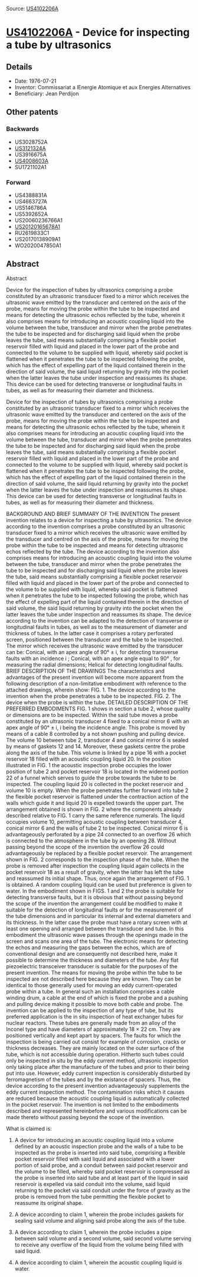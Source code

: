 Source: [US4102206A](https://patents.google.com/patent/US4102206A)

# [US4102206A](US4102206A.md) - Device for inspecting a tube by ultrasonics

## Details

* Date: 1976-07-21
* Inventor: Commissariat a lEnergie Atomique et aux Energies Alternatives
* Beneficiary: Jean Perdijon

## Other patents

### Backwards
 * US3028752A
 * [US3121324A](US3121324A.md)
 * US3916675A
 * [US4008603A](US4008603A.md)
 * SU1721102A1
### Forward
 * US4388831A
 * US4663727A
 * US5146786A
 * US5392652A
 * US20060236766A1
 * [US20120165678A1](US20120165678A1.md)
 * RU2619833C1
 * US20170138909A1
 * WO2020047850A1
## Abstract

Abstract

Device for the inspection of tubes by ultrasonics comprising a probe constituted by an ultrasonic transducer fixed to a mirror which receives the ultrasonic wave emitted by the transducer and centered on the axis of the probe, means for moving the probe within the tube to be inspected and means for detecting the ultrasonic echos reflected by the tube, wherein it also comprises means for introducing an acoustic coupling liquid into the volume between the tube, transducer and mirror when the probe penetrates the tube to be inspected and for discharging said liquid when the probe leaves the tube, said means substantially comprising a flexible pocket reservoir filled with liquid and placed in the lower part of the probe and connected to the volume to be supplied with liquid, whereby said pocket is flattened when it penetrates the tube to be inspected following the probe, which has the effect of expelling part of the liquid contained therein in the direction of said volume, the said liquid returning by gravity into the pocket when the latter leaves the tube under inspection and reassumes its shape.
This device can be used for detecting transverse or longitudinal faults in tubes, as well as for measuring their diameter and thickness.



Device for the inspection of tubes by ultrasonics comprising a probe constituted by an ultrasonic transducer fixed to a mirror which receives the ultrasonic wave emitted by the transducer and centered on the axis of the probe, means for moving the probe within the tube to be inspected and means for detecting the ultrasonic echos reflected by the tube, wherein it also comprises means for introducing an acoustic coupling liquid into the volume between the tube, transducer and mirror when the probe penetrates the tube to be inspected and for discharging said liquid when the probe leaves the tube, said means substantially comprising a flexible pocket reservoir filled with liquid and placed in the lower part of the probe and connected to the volume to be supplied with liquid, whereby said pocket is flattened when it penetrates the tube to be inspected following the probe, which has the effect of expelling part of the liquid contained therein in the direction of said volume, the said liquid returning by gravity into the pocket when the latter leaves the tube under inspection and reassumes its shape.
This device can be used for detecting transverse or longitudinal faults in tubes, as well as for measuring their diameter and thickness.

BACKGROUND AND BRIEF SUMMARY OF THE INVENTION
The present invention relates to a device for inspecting a tube by ultrasonics.
The device according to the invention comprises a probe constituted by an ultrasonic transducer fixed to a mirror which receives the ultrasonic wave emitted by the transducer and centred on the axis of the probe, means for moving the probe within the tube to be inspected and means for detecting ultrasonic echos reflected by the tube.
The device according to the invention also comprises means for introducing an acoustic coupling liquid into the volume between the tube, transducer and mirror when the probe penetrates the tube to be inspected and for discharging said liquid when the probe leaves the tube, said means substantially comprising a flexible pocket reservoir filled with liquid and placed in the lower part of the probe and connected to the volume to be supplied with liquid, whereby said pocket is flattened when it penetrates the tube to be inspected following the probe, which has the effect of expelling part of the liquid contained therein in the direction of said volume, the said liquid returning by gravity into the pocket when the latter leaves the tube under inspection and reassumes its shape.
The device according to the invention can be adapted to the detection of transverse or longitudinal faults in tubes, as well as to the measurement of diameter and thickness of tubes. In the latter case it comprises a rotary perforated screen, positioned between the transducer and the tube to be inspected. The mirror which receives the ultrasonic wave emitted by the transducer can be:
Conical, with an apex angle of 90° ± i, for detecting transverse faults with an incidence i ;
Conical, with an apex angle equal to 90° , for measuring the radial dimensions;
Helical for detecting longitudinal faults.
BRIEF DESCRIPTION OF THE DRAWINGS
The characteristics and advantages of the present invention will become more apparent from the following description of a non-limitative embodiment with reference to the attached drawings, wherein show:
FIG. 1. The device according to the invention when the probe penetrates a tube to be inspected.
FIG. 2. The device when the probe is within the tube.
DETAILED DESCRIPTION OF THE PREFERRED EMBODIMENTS
FIG. 1 shows in section a tube 2, whose quality or dimensions are to be inspected. Within the said tube moves a probe constituted by an ultrasonic transducer 4 fixed to a conical mirror 6 with an apex angle of 90° ± i, i being the incidence angle. This probe is moved by means of a cable 8 controlled by a not shown pushing and pulling device. The volume 10 between tube 2, transducer 4 and conical mirror 6 is sealed by means of gaskets 12 and 14. Moreover, these gaskets centre the probe along the axis of the tube. This volume is linked by a pipe 16 with a pocket reservoir 18 filled with an acoustic coupling liquid 20. In the position illustrated in FIG. 1 the acoustic inspection probe occupies the lower position of tube 2 and pocket reservoir 18 is located in the widened portion 22 of a funnel which serves to guide the probe towards the tube to be inspected. The coupling liquid 20 is collected in the pocket reservoir and volume 10 is empty.
When the probe penetrates further forward into tube 2 the flexible pocket reservoir is flattened under the contraction action of the walls which guide it and liquid 20 is expelled towards the upper part. The arrangement obtained is shown in FIG. 2 where the components already described relative to FIG. 1 carry the same reference numerals. The liquid occupies volume 10, permitting acoustic coupling between transducer 4, conical mirror 6 and the walls of tube 2 to be inspected.
Conical mirror 6 is advantageously perforated by a pipe 24 connected to an overflow 26 which is connected to the atmosphere in the tube by an opening 28. Without passing beyond the scope of the invention the overflow 26 could advantageously be replaced by a flexible pocket reservoir.
The arrangement shown in FIG. 2 corresponds to the inspection phase of the tube. When the probe is removed after inspection the coupling liquid again collects in the pocket reservoir 18 as a result of gravity, when the latter has left the tube and reassumed its initial shape. Thus, once again the arrangement of FIG. 1 is obtained.
A random coupling liquid can be used but preference is given to water.
In the embodiment shown in FIGS. 1 and 2 the probe is suitable for detecting transverse faults, but it is obvious that without passing beyond the scope of the invention the arrangement could be modified to make it suitable for the detection of longitudinal faults or for the measurement of the tube dimensions and in particular its internal and external diameters and its thickness. In the latter case the probe must have a rotary screen with at least one opening and arranged between the transducer and tube. In this embodiment the ultrasonic wave passes through the openings made in the screen and scans one area of the tube. The electronic means for detecting the echos and measuring the gaps between the echos, which are of conventional design and are consequently not described here, make it possible to determine the thickness and diameters of the tube.
Any flat piezoelectric transceiver transducer is suitable for the purposes of the present invention.
The means for moving the probe within the tube to be inspected are not described here because they are known. They can be identical to those generally used for moving an eddy current-operated probe within a tube. In general such an installation comprises a cable winding drum, a cable at the end of which is fixed the probe and a pushing and pulling device making it possible to move both cable and probe.
The invention can be applied to the inspection of any type of tube, but its preferred application is the in situ inspection of heat exchanger tubes for nuclear reactors. These tubes are generally made from an alloy of the Inconel type and have diameters of approximately 18 × 22 cm. They are positioned vertically and kept apart by spacers. The faults for which the inspection is being carried out consist for example of corrosion, cracks or thickness decreases. They are mainly located on the outer surface of the tube, which is not accessible during operation.
Hitherto such tubes could only be inspected in situ by the eddy current method, ultrasonic inspection only taking place after the manufacture of the tubes and prior to their being put into use. However, eddy current inspection is considerably disturbed by ferromagnetism of the tubes and by the existance of spacers. Thus, the device according to the present invention advantageously supplements the eddy current inspection method. The contamination risks which it causes are reduced because the acoustic coupling liquid is automatically collected in the pocket reservoir.
The invention is not limited to the embodiments described and represented hereinbefore and various modifications can be made thereto without passing beyond the scope of the invention.

What is claimed is:
 
1. A device for introducing an acoustic coupling liquid into a volume defined by an acoustic inspection probe and the walls of a tube to be inspected as the probe is inserted into said tube, comprising a flexible pocket reservoir filled with said liquid and associated with a lower portion of said probe, and a conduit between said pocket reservoir and the volume to be filled, whereby said pocket reservoir is compressed as the probe is inserted into said tube and at least part of the liquid in said reservoir is expelled via said conduit into the volume, said liquid returning to the pocket via said conduit under the force of gravity as the probe is removed from the tube permitting the flexible pocket to reassume its original shape.

  
2. A device according to claim 1, wherein the probe includes gaskets for sealing said volume and aligning said probe along the axis of the tube.

  
3. A device according to claim 1, wherein the probe includes a pipe between said volume and a second volume, said second volume serving to receive any overflow of the liquid from the volume being filled with said liquid.

  
4. A device according to claim 1, wherein the acoustic coupling liquid is water.